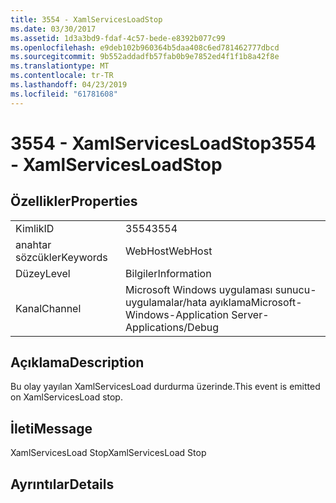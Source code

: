 ```yaml
---
title: 3554 - XamlServicesLoadStop
ms.date: 03/30/2017
ms.assetid: 1d3a3bd9-fdaf-4c57-bede-e8392b077c99
ms.openlocfilehash: e9deb102b960364b5daa408c6ed781462777dbcd
ms.sourcegitcommit: 9b552addadfb57fab0b9e7852ed4f1f1b8a42f8e
ms.translationtype: MT
ms.contentlocale: tr-TR
ms.lasthandoff: 04/23/2019
ms.locfileid: "61781608"
---
```

# <a name="3554---xamlservicesloadstop"></a><span data-ttu-id="93626-102">3554 - XamlServicesLoadStop</span><span class="sxs-lookup"><span data-stu-id="93626-102">3554 - XamlServicesLoadStop</span></span>
## <a name="properties"></a><span data-ttu-id="93626-103">Özellikler</span><span class="sxs-lookup"><span data-stu-id="93626-103">Properties</span></span>  
  
|||  
|-|-|  
|<span data-ttu-id="93626-104">Kimlik</span><span class="sxs-lookup"><span data-stu-id="93626-104">ID</span></span>|<span data-ttu-id="93626-105">3554</span><span class="sxs-lookup"><span data-stu-id="93626-105">3554</span></span>|  
|<span data-ttu-id="93626-106">anahtar sözcükler</span><span class="sxs-lookup"><span data-stu-id="93626-106">Keywords</span></span>|<span data-ttu-id="93626-107">WebHost</span><span class="sxs-lookup"><span data-stu-id="93626-107">WebHost</span></span>|  
|<span data-ttu-id="93626-108">Düzey</span><span class="sxs-lookup"><span data-stu-id="93626-108">Level</span></span>|<span data-ttu-id="93626-109">Bilgiler</span><span class="sxs-lookup"><span data-stu-id="93626-109">Information</span></span>|  
|<span data-ttu-id="93626-110">Kanal</span><span class="sxs-lookup"><span data-stu-id="93626-110">Channel</span></span>|<span data-ttu-id="93626-111">Microsoft Windows uygulaması sunucu-uygulamalar/hata ayıklama</span><span class="sxs-lookup"><span data-stu-id="93626-111">Microsoft-Windows-Application Server-Applications/Debug</span></span>|  
  
## <a name="description"></a><span data-ttu-id="93626-112">Açıklama</span><span class="sxs-lookup"><span data-stu-id="93626-112">Description</span></span>  
 <span data-ttu-id="93626-113">Bu olay yayılan XamlServicesLoad durdurma üzerinde.</span><span class="sxs-lookup"><span data-stu-id="93626-113">This event is emitted on XamlServicesLoad stop.</span></span>  
  
## <a name="message"></a><span data-ttu-id="93626-114">İleti</span><span class="sxs-lookup"><span data-stu-id="93626-114">Message</span></span>  
 <span data-ttu-id="93626-115">XamlServicesLoad Stop</span><span class="sxs-lookup"><span data-stu-id="93626-115">XamlServicesLoad Stop</span></span>  
  
## <a name="details"></a><span data-ttu-id="93626-116">Ayrıntılar</span><span class="sxs-lookup"><span data-stu-id="93626-116">Details</span></span>
